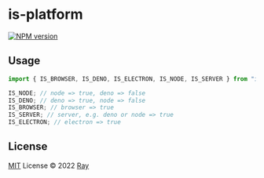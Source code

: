 # is-platform

[![NPM version](https://img.shields.io/npm/v/is-platform?color=a1b858&label=)](https://www.npmjs.com/package/is-platform)

## Usage

```ts
import { IS_BROWSER, IS_DENO, IS_ELECTRON, IS_NODE, IS_SERVER } from "is-platform";

IS_NODE; // node => true, deno => false
IS_DENO; // deno => true, node => false
IS_BROWSER; // browser => true
IS_SERVER; // server, e.g. deno or node => true
IS_ELECTRON; // electron => true
```

## License

[MIT](./LICENSE) License © 2022 [Ray](https://github.com/so1ve)
